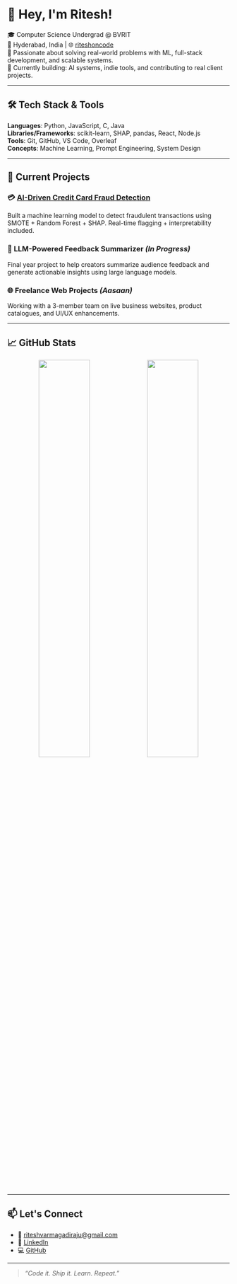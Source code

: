 # 👋 Hey, I'm Ritesh!

🎓 Computer Science Undergrad @ BVRIT  
📍 Hyderabad, India | 🌐 [riteshoncode](https://github.com/RiteshOnCode)  
🧠 Passionate about solving real-world problems with ML, full-stack development, and scalable systems.  
🚀 Currently building: AI systems, indie tools, and contributing to real client projects.

---

## 🛠️ Tech Stack & Tools

**Languages**: Python, JavaScript, C, Java  
**Libraries/Frameworks**: scikit-learn, SHAP, pandas, React, Node.js  
**Tools**: Git, GitHub, VS Code, Overleaf  
**Concepts**: Machine Learning, Prompt Engineering, System Design

---

## 🚧 Current Projects

### 💳 [AI-Driven Credit Card Fraud Detection](https://github.com/RiteshOnCode/AI-Credit-Card-Fraud-Detection)
Built a machine learning model to detect fraudulent transactions using SMOTE + Random Forest + SHAP. Real-time flagging + interpretability included.

### 🧠 LLM-Powered Feedback Summarizer *(In Progress)*
Final year project to help creators summarize audience feedback and generate actionable insights using large language models.

### 🌐 Freelance Web Projects *(Aasaan)*
Working with a 3-member team on live business websites, product catalogues, and UI/UX enhancements.

---

## 📈 GitHub Stats

<p align="center">
  <img src="https://github-readme-stats.vercel.app/api?username=RiteshOnCode&show_icons=true&theme=tokyonight" width="48%" />
  <img src="https://streak-stats.demolab.com?user=RiteshOnCode&theme=tokyonight" width="48%" />
</p>

---

## 📫 Let's Connect

- 📧 riteshvarmagadiraju@gmail.com  
- 💼 [LinkedIn](https://linkedin.com/in/riteshoncode)  
- 💻 [GitHub](https://github.com/RiteshOnCode)

---

> _“Code it. Ship it. Learn. Repeat.”_
